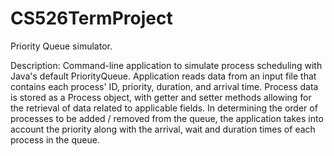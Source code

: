 # CS526TermProject

Priority Queue simulator.

Description: Command-line application to simulate process scheduling with Java's default PriorityQueue<E>. Application reads data from an input file that contains each process' ID, priority, duration, and arrival time. Process data is stored as a Process object, with getter and setter methods allowing for the retrieval of data related to applicable fields. In determining the order of processes to be added / removed from the queue, the application takes into account the priority along with the arrival, wait and duration times of each process in the queue.
